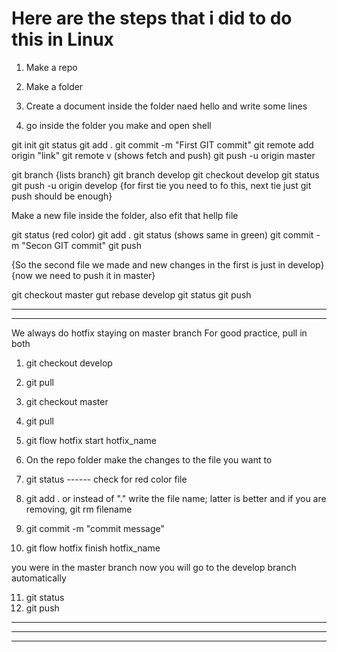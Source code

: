 # Here are the steps that i did to do this in Linux

1) Make a repo

2) Make a folder 

3) Create a document inside the folder naed hello and write some lines

4) go inside the folder you make and open shell

git init
git status
git add .
git commit -m "First GIT commit"
git remote add origin "link"
git remote v (shows fetch and push)
git push -u origin master


git branch  {lists branch}
git branch develop
git checkout develop
git status
git push -u origin develop
{for first tie you need to fo this, next tie just git push should be enough}

Make a new file inside the folder, also efit that hellp file

git status (red color)
git add .
git status (shows same in green)
git commit -m "Secon GIT commit"
git push

{So the second file we made and new changes in the first is just in develop}
{now we need to push it in master}

git checkout master
gut rebase develop
git status
git push

---------------------------------------------------------------------------
---------------------------------------------------------------------------

We always do hotfix staying on master branch
For good practice, pull in both

1. git checkout develop
2. git pull
3. git checkout master
4. git pull

5. git flow hotfix start hotfix_name
6. On the repo folder make the changes to the file you want to

7. git status ------ check for red color file
8. git add . 
or instead of "." write the file name; latter is better
and if you are removing, 
git rm filename
9. git commit -m "commit message"

10. git flow hotfix finish hotfix_name

you were in the master branch
now you will go to the develop branch automatically

11. git status
12. git push

***
---------------------------------------------------------------------------
---------------------------------------------------------------------------


